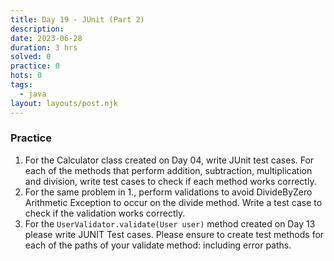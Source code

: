 ```yaml
---
title: Day 19 - JUnit (Part 2)
description: 
date: 2023-06-28
duration: 3 hrs
solved: 0
practice: 0
hots: 0
tags:
  - java
layout: layouts/post.njk
---
```


### Practice
1. For the Calculator class created on Day 04, write JUnit test cases. For each of the methods that perform addition, subtraction, multiplication and division, write test cases to check if each method works correctly.
2. For the same problem in 1., perform validations to avoid DivideByZero Arithmetic Exception to occur on the divide method. Write a test case to check if the validation works correctly.
3. For the `UserValidator.validate(User user)` method created on Day 13 please write JUNIT Test cases. Please ensure to create test methods for each of the paths of  your validate method: including error paths.
